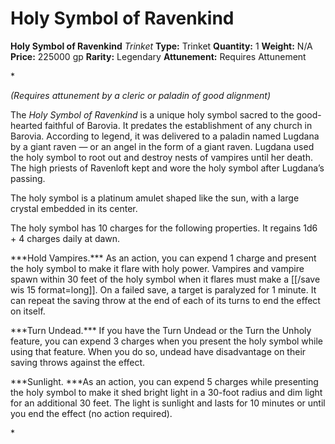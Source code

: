# Holy Symbol of Ravenkind

**Holy Symbol of Ravenkind**
_Trinket_
**Type:** Trinket
**Quantity:** 1
**Weight:** N/A
**Price:** 225000 gp
**Rarity:** Legendary
**Attunement:** Requires Attunement

*<div class="item-attunement"><i>(Requires attunement by a cleric or paladin of good alignment)</i><p class="Core-Styles_Core-Body">The *<span class="Serif-Character-Style_Italic-Serif">Holy Symbol of Ravenkind</span>* is a unique holy symbol sacred to the good-hearted faithful of Barovia. It predates the establishment of any church in Barovia. According to legend, it was delivered to a paladin named Lugdana by a giant raven — or an angel in the form of a giant raven. Lugdana used the holy symbol to root out and destroy nests of vampires until her death. The high priests of Ravenloft kept and wore the holy symbol after Lugdana’<span class="No-Break">s passing.</span></p>
<p class="Core-Styles_Core-Body">The holy symbol is a platinum amulet shaped like the sun, with a large crystal embedded in i<span class="No-Break">ts center.</span></p>
<p class="Core-Styles_Core-Body">The holy symbol has 10 charges for the following properties. It regains 1d6 + 4 charges dail<span class="No-Break">y at dawn.</span></p>
<p class="Core-Styles_Core-Body">***<span class="Serif-Character-Style_Bold-Italic-Serif">Hold Vampires.</span>*** As an action, you can expend 1 charge and present the holy symbol to make it flare with holy power. Vampires and vampire spawn within 30 feet of the holy symbol when it flares must make a [[/save wis 15 format=long]]. On a failed save, a target is paralyzed for 1 minute. It can repeat the saving throw at the end of each of its turns to end the effect <span class="No-Break">on itself.</span></p>
<p class="Core-Styles_Core-Body">***<span class="Serif-Character-Style_Bold-Italic-Serif">Turn Undead.</span>*** If you have the Turn Undead or the Turn the Unholy feature, you can expend 3 charges when you present the holy symbol while using that feature. When you do so, undead have disadvantage on their saving throws against t<span class="No-Break">he effect.</span></p>
<p class="Core-Styles_Core-Body">***<span class="Serif-Character-Style_Bold-Italic-Serif">Sunlight. </span>***As an action, you can expend 5 charges while presenting the holy symbol to make it shed bright light in a 30-foot radius and dim light for an additional 30 feet. The light is sunlight and lasts for 10 minutes or until you end the effect (no action <span class="No-Break">required).</span></p>*